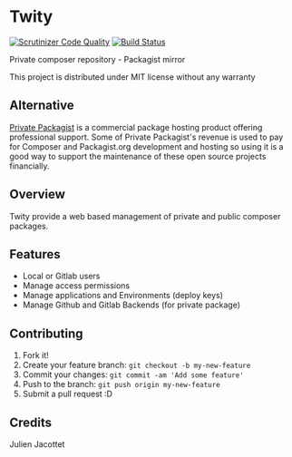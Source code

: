 # Twity

[![Scrutinizer Code Quality](https://scrutinizer-ci.com/g/julienj/twity/badges/quality-score.png?b=master)](https://scrutinizer-ci.com/g/julienj/twity/?branch=master)
[![Build Status](https://travis-ci.org/julienj/twity.svg?branch=master)](https://travis-ci.org/julienj/twity)

Private composer repository - Packagist mirror

This project is distributed under MIT license without any warranty

## Alternative
[Private Packagist](https://packagist.com/) is a commercial package hosting product offering professional support.
Some of Private Packagist's revenue is used to pay for Composer and Packagist.org development and hosting so using it is a good way to support the maintenance of these open source projects financially.

## Overview

Twity provide a web based management of private and public composer packages.

## Features

- Local or Gitlab users
- Manage access permissions
- Manage applications and Environments (deploy keys)
- Manage Github and Gitlab Backends (for private package)

## Contributing

1. Fork it!
2. Create your feature branch: `git checkout -b my-new-feature`
3. Commit your changes: `git commit -am 'Add some feature'`
4. Push to the branch: `git push origin my-new-feature`
5. Submit a pull request :D

## Credits

Julien Jacottet
